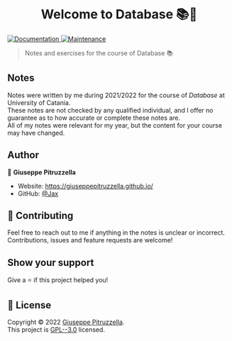 <h1 align="center">Welcome to Database 📚🔗</h1>
<p>
  <a href="https://github.com/kefranabg/readme-md-generator#readme" target="_blank">
    <img alt="Documentation" src="https://img.shields.io/badge/documentation-yes-brightgreen.svg" />
  </a>
  <a href="https://github.com/kefranabg/readme-md-generator/graphs/commit-activity" target="_blank">
    <img alt="Maintenance" src="https://img.shields.io/badge/Maintained%3F-yes-green.svg" />
  </a>
</p>

> Notes and exercises for the course of Database 📚

## Notes
Notes were written by me during 2021/2022 for the course of *Database* at University of Catania. <br />
These notes are not checked by any qualified individual, and I offer no guarantee as to how accurate or complete these notes are. <br />
All of my notes were relevant for my year, but the content for your course may have changed. <br />

## Author

👤 **Giuseppe Pitruzzella**

* Website: https://giuseppepitruzzella.github.io/
* GitHub: [@Jax](https://github.com/GiuseppePitruzzella)

## 🤝 Contributing

Feel free to reach out to me if anything in the notes is unclear or incorrect. Contributions, issues and feature requests are welcome!<br />

## Show your support

Give a ⭐️ if this project helped you!

## 📝 License

Copyright © 2022 [Giuseppe Pitruzzella](https://github.com/Jax).<br />
This project is [GPL--3.0](https://github.com/GiuseppePitruzzella/Database101/blob/main/LICENSE) licensed.
